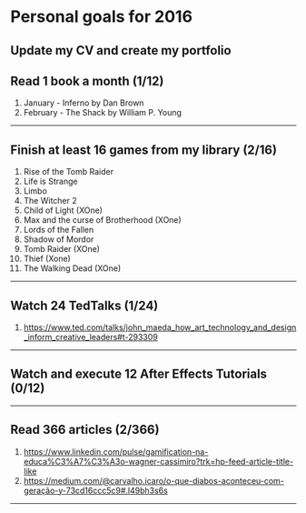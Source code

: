 # Personal goals for 2016

## Update my CV and create my portfolio

## Read 1 book a month (1/12)
1. January - Inferno by Dan Brown
2. February - The Shack by William P. Young

-------------------

## Finish at least 16 games from my library (2/16)
1. Rise of the Tomb Raider
2. Life is Strange
3. Limbo
4. The Witcher 2
5. Child of Light (XOne)
6. Max and the curse of Brotherhood (XOne)
7. Lords of the Fallen
8. Shadow of Mordor
9. Tomb Raider (XOne)
10. Thief (Xone)
11. The Walking Dead (XOne)

-------------------

## Watch 24 TedTalks (1/24)
1. https://www.ted.com/talks/john_maeda_how_art_technology_and_design_inform_creative_leaders#t-293309

-------------------

## Watch and execute 12 After Effects Tutorials (0/12)

-------------------

## Read 366 articles (2/366)
1. https://www.linkedin.com/pulse/gamification-na-educa%C3%A7%C3%A3o-wagner-cassimiro?trk=hp-feed-article-title-like
2. https://medium.com/@carvalho.icaro/o-que-diabos-aconteceu-com-geração-y-73cd16ccc5c9#.l49bh3s6s

-------------------
